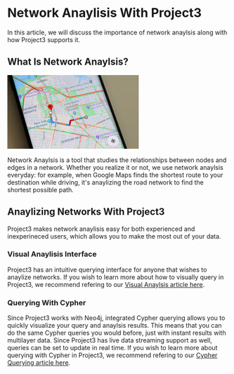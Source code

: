 # Network Anaylisis With Project3

In this article, we will discuss the importance of network anaylsis along with how Project3 supports it.

## What Is Network Anaylsis?

![A photo of Google Maps on a cell phone](images/GoogleMaps.jpeg)

Network Anaylsis is a tool that studies the relationships between nodes and edges in a network. Whether you realize it or not, we use network anaylsis everyday: for example, when Google Maps finds the shortest route to your destination while driving, it's anaylizing the road network to find the shortest possible path.

## Anaylizing Networks With Project3

Project3 makes network anaylisis easy for both experienced and inexperineced users, which allows you to make the most out of your data.

### Visual Anaylisis Interface
Project3 has an intuitive querying interface for anyone that wishes to anaylize networks. If you wish to learn more about how to visually query in Project3, we recommend refering to our [Visual Anaylsis article here](../../howto/querying/VisuallyAnaylizing.md).

### Querying With Cypher
Since Project3 works with Neo4j, integrated Cypher querying allows you to quickly visualize your query and anaylsis results. This means that you can do the same Cypher queries you would before, just with instant results with multilayer data. Since Project3 has live data streaming support as well, queries can be set to update in real time. If you wish to learn more about querying with Cypher in Project3, we recommend refering to our [Cypher Querying article here](../../howto/querying/CypherQuerying.md).